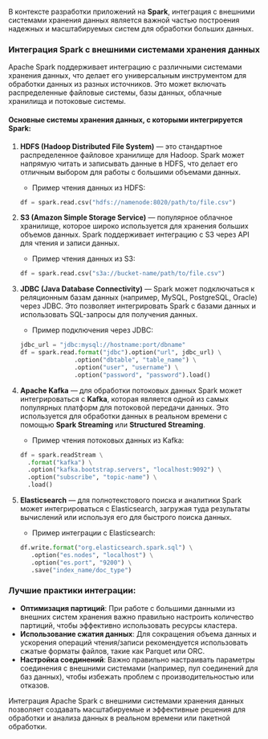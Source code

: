 В контексте разработки приложений на **Spark**, интеграция с внешними системами хранения данных является важной частью построения надежных и масштабируемых систем для обработки больших данных.

### Интеграция Spark с внешними системами хранения данных
Apache Spark поддерживает интеграцию с различными системами хранения данных, что делает его универсальным инструментом для обработки данных из разных источников. Это может включать распределенные файловые системы, базы данных, облачные хранилища и потоковые системы.

#### Основные системы хранения данных, с которыми интегрируется Spark:
1. **HDFS (Hadoop Distributed File System)** — это стандартное распределенное файловое хранилище для Hadoop. Spark может напрямую читать и записывать данные в HDFS, что делает его отличным выбором для работы с большими объемами данных.
   - Пример чтения данных из HDFS:
   ```python
   df = spark.read.csv("hdfs://namenode:8020/path/to/file.csv")
   ```

2. **S3 (Amazon Simple Storage Service)** — популярное облачное хранилище, которое широко используется для хранения больших объемов данных. Spark поддерживает интеграцию с S3 через API для чтения и записи данных.
   - Пример чтения данных из S3:
   ```python
   df = spark.read.csv("s3a://bucket-name/path/to/file.csv")
   ```

3. **JDBC (Java Database Connectivity)** — Spark может подключаться к реляционным базам данных (например, MySQL, PostgreSQL, Oracle) через JDBC. Это позволяет интегрировать Spark с базами данных и использовать SQL-запросы для получения данных.
   - Пример подключения через JDBC:
   ```python
   jdbc_url = "jdbc:mysql://hostname:port/dbname"
   df = spark.read.format("jdbc").option("url", jdbc_url) \
                  .option("dbtable", "table_name") \
                  .option("user", "username") \
                  .option("password", "password").load()
   ```

4. **Apache Kafka** — для обработки потоковых данных Spark может интегрироваться с **Kafka**, которая является одной из самых популярных платформ для потоковой передачи данных. Это используется для обработки данных в реальном времени с помощью **Spark Streaming** или **Structured Streaming**.
   - Пример чтения потоковых данных из Kafka:
   ```python
   df = spark.readStream \
     .format("kafka") \
     .option("kafka.bootstrap.servers", "localhost:9092") \
     .option("subscribe", "topic-name") \
     .load()
   ```

5. **Elasticsearch** — для полнотекстового поиска и аналитики Spark может интегрироваться с Elasticsearch, загружая туда результаты вычислений или используя его для быстрого поиска данных.
   - Пример интеграции с Elasticsearch:
   ```python
   df.write.format("org.elasticsearch.spark.sql") \
      .option("es.nodes", "localhost") \
      .option("es.port", "9200") \
      .save("index_name/doc_type")
   ```

### Лучшие практики интеграции:
- **Оптимизация партиций**: При работе с большими данными из внешних систем хранения важно правильно настроить количество партиций, чтобы эффективно использовать ресурсы кластера.
- **Использование сжатия данных**: Для сокращения объема данных и ускорения операций чтения/записи рекомендуется использовать сжатые форматы файлов, такие как Parquet или ORC.
- **Настройка соединений**: Важно правильно настраивать параметры соединения с внешними системами (например, пул соединений для баз данных), чтобы избежать проблем с производительностью или отказов.

Интеграция Apache Spark с внешними системами хранения данных позволяет создавать масштабируемые и эффективные решения для обработки и анализа данных в реальном времени или пакетной обработки.